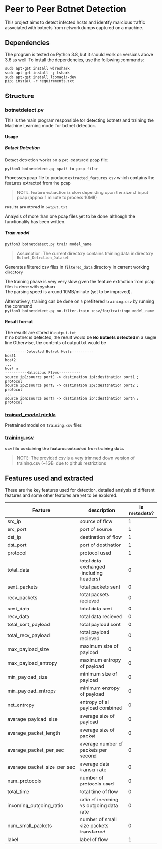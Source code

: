 # Peer to Peer Botnet Detection

This project aims to detect infected hosts and identify malicious traffic associated with botnets from network dumps captured on a machine.

## Dependencies

The program is tested on Python 3.8, but it should work on versions above 3.6 as well. To install the dependencies, use the following commands:
```
sudo apt-get install wireshark
sudo apt-get install -y tshark
sudo apt-get install libmagic-dev
pip3 install -r requirements.txt
```


## Structure

### [botnetdetect.py](botnetdetect.py)

This is the main program responsible for detecting botnets and training the Machine Learning model for botnet detection.

#### Usage

##### Botnet Detection

Botnet detection works on a pre-captured pcap file:

`python3 botnetdetect.py <path to pcap file>`

Processes pcap file to produce `extracted_features.csv` which contains the features extracted from the pcap
> NOTE: feature extraction is slow depending upon the size of input pcap (approx 1 minute to process 10MB)

results are stored in `output.txt`

Analysis of more than one pcap files yet to be done, although the functionality has been written.  

##### Train model
`python3 botnetdetect.py train model_name`
> Assumption: The current directory contains training data in directory `Botnet_Detection_Dataset`

Generates filtered csv files in `filtered_data` directory in current working directory

The training phase is very very slow given the feature extraction from pcap files is done with pyshark.  
The parsing speed is around 10MB/minute (yet to be improved).

Alternatively, training can be done on a prefiltered `training.csv` by running the command  
`python3 botnetdetect.py no-filter-train <csv/for/training> model_name`

#### Result format
The results are stored in `output.txt`  
If no botnet is detected, the result would be 
**No Botnets detected** in a single line
Otherwise, the contents of output.txt would be 

```
----------Detected Botnet Hosts----------
host1  
host2  
...  
host n  
----------Malicious Flows----------
source ip1:source port1 -> destination ip1:destination port1 ; protocol  
source ip2:source port2 -> destination ip2:destination port2 ; protocol  
...  
source ipn:source portn -> destination ipn:destination portn ; protocol  
```

### [trained_model.pickle](trained_model.pickle)
Pretrained model on `training.csv` files

### [training.csv](tranining.csv)
csv file containing the features extracted from training data.
> NOTE: The provided csv is a very trimmed down version of training.csv (~1GB) due to github restrictions


## Features used and extracted
These are the key features used for detection, detailed analysis of different features and some other features are yet to be explored.  

| Feature                    | description                              | is metadata?|
| -------                    | ------------                             | ----------- |
|src_ip                      | source of flow                           |1|
|src_port                    | port of source                           |1|
|dst_ip                      | destination of flow                      |1|
|dst_port                    | port of destination                      |1|
|protocol                    | protocol used                            |1|
|total_data                  | total data exchanged (including headers) |0|
|sent_packets                | total packets sent                       |0|
|recv_packets                | total packets recieved                   |0|
|sent_data                   | total data sent                          |0|
|recv_data                   | total data recieved                      |0|
|total_sent_payload          | total payload sent                       |0|
|total_recv_payload          | total payload recieved                   |0|
|max_payload_size            | maximum size of payload                  |0|
|max_payload_entropy         | maximum entropy of payload               |0|
|min_payload_size            | minimum size of payload                  |0|
|min_payload_entropy         | minimum entropy of payload               |0|
|net_entropy                 | entropy of all payload combined          |0|
|average_payload_size        | average size of payload                  |0|
|average_packet_length       | average size of packet                   |0|
|average_packet_per_sec      | average number of packets per second     |0|
|average_packet_size_per_sec | average data transer rate                |0|
|num_protocols               | number of protocols used                 |0|
|total_time                  | total time of flow                       |0|
|incoming_outgoing_ratio     | ratio of incoming vs outgoing data rate  |0|
|num_small_packets           | number of small size packets transferred |0|
|label                       | label of flow                            |1|

